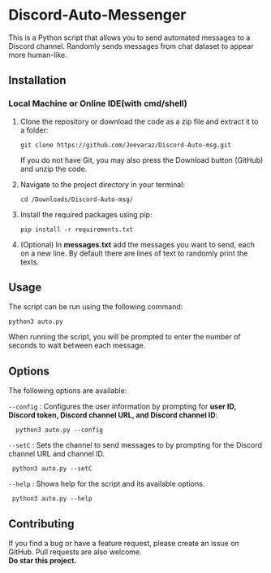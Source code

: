 # Discord-Auto-Messenger     
This is a Python script that allows you to send automated messages to a Discord channel. Randomly sends messages from chat dataset to appear more human-like.      

## Installation    

  ### Local Machine or Online IDE(with cmd/shell)  

 1. Clone the repository or download the code as a zip file and extract it to a folder:  
 
     ```
     git clone https://github.com/Jeevaraz/Discord-Auto-msg.git
     ```
     
     If you do not have Git, you may also press the Download button (GitHub) and unzip the code.  


 2. Navigate to the project directory in your terminal:  
 
     ```
     cd /Downloads/Discord-Auto-msg/
     ```
 
 3. Install the required packages using pip:  
 
    ```
    pip install -r requirements.txt
    ```
 
 4. (Optional) In **messages.txt** add the messages you want to send, each on a new line. By default there are lines of text to randomly print the texts.    
 
## Usage
 
   The script can be run using the following command:  

    python3 auto.py
    
 When running the script, you will be prompted to enter the number of seconds to wait between each message.  
 
 
## Options
   The following options are available:

`--config` : Configures the user information by prompting for **user ID, Discord token, Discord channel URL, and Discord channel ID**:    

```
  python3 auto.py --config
```

 `--setC` : Sets the channel to send messages to by prompting for the Discord channel URL and channel ID.    
 
 ```
  python3 auto.py --setC
 ```
 
 `--help` : Shows help for the script and its available options.
 
 ```
  python3 auto.py --help
```
 
## Contributing
  If you find a bug or have a feature request, please create an issue on GitHub. Pull requests are also welcome.  
  **Do star this project.**


